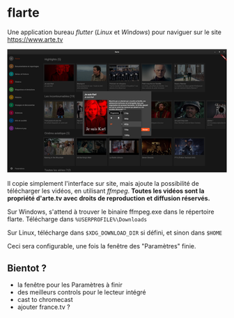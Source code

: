 # flarte

Une application bureau *flutter* (*Linux* et *Windows*) pour naviguer sur le site https://www.arte.tv

<img src="./screenshots/20230324-flarte-640x.png" />

Il copie simplement l'interface sur site, mais ajoute la possibilité de télécharger les vidéos, en utilisant *ffmpeg*.
**Toutes les vidéos sont la propriété d'arte.tv avec droits de reproduction et diffusion réservés.**

Sur Windows, s'attend à trouver le binaire ffmpeg.exe dans le répertoire flarte. Télécharge dans `%USERPROFILE%\Downloads`

Sur Linux, télécharge dans `$XDG_DOWNLOAD_DIR` si défini, et sinon dans `$HOME`

Ceci sera configurable, une fois la fenêtre des "Paramètres" finie.

## Bientot ?

- la fenêtre pour les Paramètres à finir
- des meilleurs controls pour le lecteur intégré
- cast to chromecast
- ajouter france.tv ?

